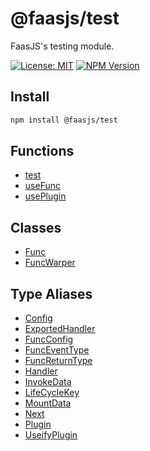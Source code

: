 # @faasjs/test

FaasJS's testing module.

[![License: MIT](https://img.shields.io/npm/l/@faasjs/test.svg)](https://github.com/faasjs/faasjs/blob/main/packages/test/LICENSE)
[![NPM Version](https://img.shields.io/npm/v/@faasjs/test.svg)](https://www.npmjs.com/package/@faasjs/test)

## Install

```sh
npm install @faasjs/test
```

## Functions

- [test](functions/test.md)
- [useFunc](functions/useFunc.md)
- [usePlugin](functions/usePlugin.md)

## Classes

- [Func](classes/Func.md)
- [FuncWarper](classes/FuncWarper.md)

## Type Aliases

- [Config](type-aliases/Config.md)
- [ExportedHandler](type-aliases/ExportedHandler.md)
- [FuncConfig](type-aliases/FuncConfig.md)
- [FuncEventType](type-aliases/FuncEventType.md)
- [FuncReturnType](type-aliases/FuncReturnType.md)
- [Handler](type-aliases/Handler.md)
- [InvokeData](type-aliases/InvokeData.md)
- [LifeCycleKey](type-aliases/LifeCycleKey.md)
- [MountData](type-aliases/MountData.md)
- [Next](type-aliases/Next.md)
- [Plugin](type-aliases/Plugin.md)
- [UseifyPlugin](type-aliases/UseifyPlugin.md)
